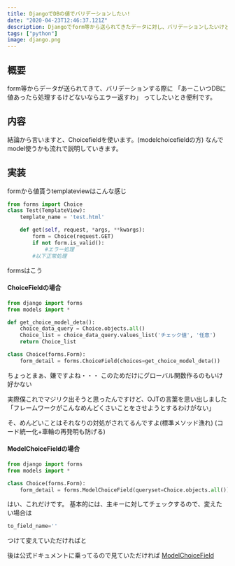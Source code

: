 ```yaml
---
title: DjangoでDBの値でバリデーションしたい!
date: "2020-04-23T12:46:37.121Z"
description: Djangoでform等から送られてきたデータに対し、バリデーションしたいけど正規表現とかじゃなく、DBにあるかどうかを確認したいときに便利です。
tags: ["python"]
image: django.png
---
```


## 概要

form等からデータが送られてきて、バリデーションする際に
「あーこいつDBに値あったら処理するけどないならエラー返すわ」
ってしたいとき便利です。



## 内容

結論から言いますと、Choicefieldを使います。(modelchoicefieldの方)
なんでmodel使うかも流れで説明していきます。



## 実装

formから値貰うtemplateviewはこんな感じ
```py
from forms import Choice
class Test(TemplateView):
    template_name = 'test.html'

    def get(self, request, *args, **kwargs):
        form = Choice(request.GET)
        if not form.is_valid():
            #エラー処理
        #以下正常処理
```


formsはこう
#### ChoiceFieldの場合

```py
from django import forms
from models import *

def get_choice_model_deta():
    choice_data_query = Choice.objects.all()
    Choice_list = choice_data_query.values_list('チェック値', '任意')
    return Choice_list

class Choice(forms.Form):
    form_detail = forms.ChoiceField(choices=get_choice_model_deta())
```


ちょっとまぁ、嫌ですよね・・・
このためだけにグローバル関数作るのもいけ好かない

実際僕これでマジリク出そうと思ったんですけど、OJTの言葉を思い出しました
「フレームワークがこんなめんどくさいことをさせようとするわけがない」

そ、めんどいことはそれなりの対処がされてるんですよ(標準メソッド漁れ)
(コード統一化+車輪の再発明も防げる)

#### ModelChoiceFieldの場合
```py
from django import forms
from models import *

class Choice(forms.Form):
    form_detail = forms.ModelChoiceField(queryset=Choice.objects.all())
```


はい、これだけです。
基本的には、主キーに対してチェックするので、変えたい場合は
```py
to_field_name=''
```

つけて変えていただければと

後は公式ドキュメントに乗ってるので見ていただければ
[ModelChoiceField](https://docs.djangoproject.com/en/3.0/ref/forms/fields/#modelchoicefield)

